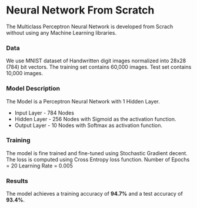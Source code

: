 # Neural Network From Scratch

The Multiclass Perceptron Neural Network is developed from Scrach without using any Machine Learning libraries.

### Data
We use MNIST dataset of Handwritten digit images normalized into 28x28 (784) bit vectors. 
The training set contains 60,000 images. Test set contains 10,000 images.

### Model Description

The Model is a Perceptron Neural Network with 1 Hidden Layer. 
* Input Layer - 784 Nodes
* Hidden Layer - 256 Nodes with Sigmoid as the activation function.
* Output Layer - 10 Nodes with Softmax as activation function.

### Training
The model is fine trained and fine-tuned using Stochastic Gradient decent.
The loss is computed using Cross Entropy loss function.
Number of Epochs = 20
Learning Rate = 0.005

### Results
The model achieves a training accuracy of **94.7%** and a test accuracy of **93.4%**. 


 
